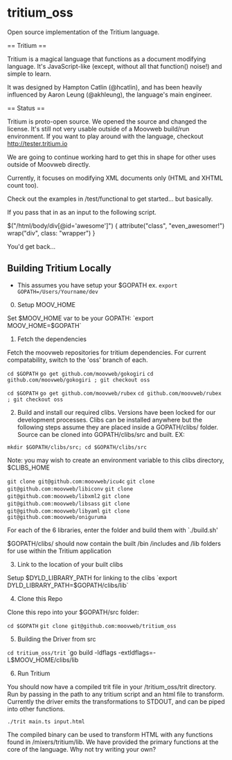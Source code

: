 tritium_oss
===========

Open source implementation of the Tritium language.

== Tritium ==

Tritium is a magical language that functions as a document modifying language.
It's JavaScript-like (except, without all that function() noise!) and simple to
learn.

It was designed by Hampton Catlin (@hcatlin), and has been heavily influenced
by Aaron Leung (@akhleung), the language's main engineer.

== Status ==

Tritium is proto-open source. We opened the source and changed the license.
It's still not very usable outside of a Moovweb build/run environment. If you
want to play around with the language, checkout http://tester.tritium.io

We are going to continue working hard to get this in shape for other uses outside
of Moovweb directly.

Currently, it focuses on modifying XML documents only (HTML and XHTML count too).

Check out the examples in /test/functional to get started... but basically.

  <html>
    <body>
      <div id="awesome" />
    </body>
  </html>

If you pass that in as an input to the following script.

  $("/html/body/div[@id='awesome']") {
    attribute("class", "even_awesomer!")
    wrap("div", class: "wrapper")
  }

You'd get back...

  <html>
    <body>
      <div class="wrapper">
        <div id="awesome" class="even_awesomer!"/>
      </div>
    </body>
  </html>


## Building Tritium Locally

* This assumes you have setup your $GOPATH
ex. `export GOPATH=/Users/Yourname/dev`

0. Setup MOOV_HOME

Set $MOOV_HOME var to be your GOPATH:
`export MOOV_HOME=$GOPATH`

1. Fetch the dependencies

Fetch the moovweb repositories for tritium dependencies.
For current compatability, switch to the 'oss' branch of each.

`cd $GOPATH`
`go get github.com/moovweb/gokogiri`
`cd github.com/moovweb/gokogiri ; git checkout oss`

`cd $GOPATH`
`go get github.com/moovweb/rubex`
`cd github.com/moovweb/rubex ; git checkout oss`

2. Build and install our required clibs.
Versions have been locked for our development processes. Clibs can be installed anywhere but the following steps assume they are placed inside a GOPATH/clibs/ folder. Source can be cloned into GOPATH/clibs/src and built. EX:

`mkdir $GOPATH/clibs/src; cd $GOPATH/clibs/src`

Note: you may wish to create an environment variable to this clibs directory, $CLIBS_HOME

`git clone git@github.com:moovweb/icu4c`
`git clone git@github.com:moovweb/libiconv`
`git clone git@github.com:moovweb/libxml2`
`git clone git@github.com:moovweb/libsass`
`git clone git@github.com:moovweb/libyaml`
`git clone git@github.com:moovweb/oniguruma`

For each of the 6 libraries, enter the folder and build them with
`./build.sh'

$GOPATH/clibs/ should now contain the built /bin /includes and /lib folders for use within the Tritium application

3. Link to the location of your built clibs

Setup $DYLD_LIBRARY_PATH for linking to the clibs
`export DYLD_LIBRARY_PATH=$GOPATH/clibs/lib`


4. Clone this Repo

Clone this repo into your $GOPATH/src folder:

`cd $GOPATH`
`git clone git@github.com:moovweb/tritium_oss`

5. Building the Driver from src

`cd tritium_oss/trit`
`go build -ldflags -extldflags=-L$MOOV_HOME/clibs/lib

6. Run Tritium

You should now have a compiled trit file in your /tritium_oss/trit directory. Run by passing in the path to any tritium script and an html file to transform. Currently the driver emits the transformations to STDOUT, and can be piped into other functions.

`./trit main.ts input.html`

The compiled binary can be used to transform HTML with any functions found in /mixers/tritium/lib. We have provided the primary functions at the core of the language. Why not try writing your own?






